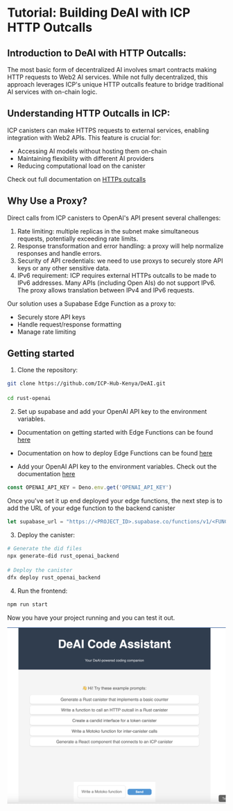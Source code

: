 # Tutorial: Building DeAI with ICP HTTP Outcalls 

## Introduction to DeAI with HTTP Outcalls: 
The most basic form of decentralized AI involves smart contracts making HTTP requests to Web2 AI services. While not fully decentralized, this approach leverages ICP's unique HTTP outcalls feature to bridge traditional AI services with on-chain logic. 

## Understanding HTTP Outcalls in ICP: 
ICP canisters can make HTTPS requests to external services, enabling integration with Web2 APIs. This feature is crucial for:

- Accessing AI models without hosting them on-chain
- Maintaining flexibility with different AI providers
- Reducing computational load on the canister

Check out full documentation on [HTTPs outcalls](https://internetcomputer.org/docs/current/developer-docs/smart-contracts/advanced-features/https-outcalls/https-outcalls-overview)

## Why Use a Proxy?
Direct calls from ICP canisters to OpenAI's API present several challenges:

1. Rate limiting: multiple replicas in the subnet make simultaneous requests, potentially exceeding rate limits.
2. Response transformation and error handling: a proxy will help normalize responses and handle errors.
3. Security of API credentials: we need to use proxys to securely store API keys or any other sensitive data. 
4. IPv6 requirement: ICP requires external HTTPs outcalls to be made to IPv6 addresses. Many APIs (including Open AIs) do not support IPv6. The proxy allows translation between IPv4 and IPv6 requests. 

Our solution uses a Supabase Edge Function as a proxy to:

- Securely store API keys
- Handle request/response formatting
- Manage rate limiting

## Getting started

1. Clone the repository: 
```bash 
git clone https://github.com/ICP-Hub-Kenya/DeAI.git 

cd rust-openai
``` 

2. Set up supabase and add your OpenAI API key to the environment variables.

- Documentation on getting started with Edge Functions can be found [here](https://supabase.com/docs/guides/functions/quickstart)

- Documentation on how to deploy Edge Functions can be found [here](https://supabase.com/docs/guides/functions/deploy)

- Add your OpenAI API key to the environment variables. Check out the documentation [here](https://supabase.com/docs/guides/functions/secrets)
```typescript
const OPENAI_API_KEY = Deno.env.get('OPENAI_API_KEY')
``` 

Once you've set it up end deployed your edge functions, the next step is to add the URL of your edge function to the backend canister
```rust 
let supabase_url = "https://<PROJECT_ID>.supabase.co/functions/v1/<FUNCTION_NAME>";
``` 

3. Deploy the canister: 

```bash
# Generate the did files 
npx generate-did rust_openai_backend

# Deploy the canister
dfx deploy rust_openai_backend
``` 

4. Run the frontend: 
```bash
npm run start
``` 

Now you have your project running and you can test it out. 

![DeAI Code Overview](./UI.png)

